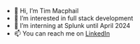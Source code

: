 - 👋 Hi, I’m Tim Macphail
- 👀 I’m interested in full stack development
- 💼 I’m interning at Splunk until April 2024
- 📫 You can reach me on [LinkedIn](https://www.linkedin.com/in/timothy-macphail)
